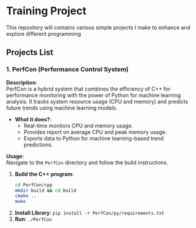 # Training Project

This repository will contains various simple projects I make to enhance and explore different programming

## Projects List

### 1. PerfCon (Performance Control System)

**Description**:  
PerfCon is a hybrid system that combines the efficiency of C++ for performance monitoring with the power of Python for machine learning analysis. It tracks system resource usage (CPU and memory) and predicts future trends using machine learning models.
- **What it does?**: 
  - Real-time monitors CPU and memory usage.
  - Provides report on average CPU and peak memory usage.
  - Exports data to Python for machine learning-based trend predictions.
  
**Usage**:  
Navigate to the `PerfCon` directory and follow the build instructions.

1. **Build the C++ program**:
   ```bash
   cd PerfCon/cpp
   mkdir build && cd build
   cmake ..
   make
   ```
2. **Install Library**:
   ```pip install -r PerfCon/py/requirements.txt```
3. **Run**:
   ```./PerfCon```
